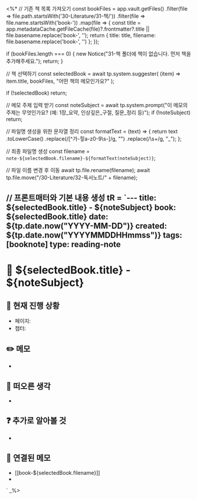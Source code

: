 <%*
// 기존 책 목록 가져오기
const bookFiles = app.vault.getFiles()
    .filter(file => file.path.startsWith('30-Literature/31-책/'))
    .filter(file => file.name.startsWith('book-'))
    .map(file => {
        const title = app.metadataCache.getFileCache(file)?.frontmatter?.title || file.basename.replace('book-', '');
        return {
            title: title,
            filename: file.basename.replace('book-', '')
        };
    });

if (bookFiles.length === 0) {
    new Notice("31-책 폴더에 책이 없습니다. 먼저 책을 추가해주세요.");
    return;
}

// 책 선택하기
const selectedBook = await tp.system.suggester(
    (item) => item.title,
    bookFiles,
    "어떤 책의 메모인가요?"
);

if (!selectedBook) return;

// 메모 주제 입력 받기
const noteSubject = await tp.system.prompt("이 메모의 주제는 무엇인가요? (예: 1장_요약, 인상깊은_구절, 질문_정리 등)");
if (!noteSubject) return;

// 파일명 생성을 위한 문자열 정리
const formatText = (text) => {
    return text
        .toLowerCase()
        .replace(/[^가-힣a-z0-9\s-]/g, "")
        .replace(/\s+/g, "_");
};

// 최종 파일명 생성
const filename = `note-${selectedBook.filename}-${formatText(noteSubject)}`;

// 파일 이름 변경 후 이동
await tp.file.rename(filename);
await tp.file.move("/30-Literature/32-독서노트/" + filename);

// 프론트매터와 기본 내용 생성
tR = `---
title: ${selectedBook.title} - ${noteSubject}
book: ${selectedBook.title}
date: ${tp.date.now("YYYY-MM-DD")}
created: ${tp.date.now("YYYYMMDDHHmmss")}
tags: [booknote]
type: reading-note
---

# 📝 ${selectedBook.title} - ${noteSubject}

## 📍 현재 진행 상황
- 페이지: 
- 챕터: 

## ✏️ 메모
- 

## 💭 떠오른 생각
- 

## ❓ 추가로 알아볼 것
- 

## 🔗 연결된 메모
- [[book-${selectedBook.filename}]]
- 

`
_%> 